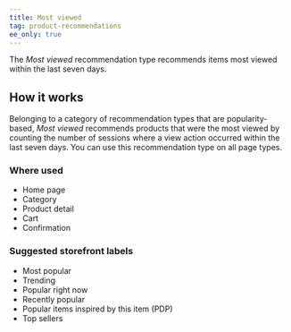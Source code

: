 ```yaml
---
title: Most viewed
tag: product-recommendations
ee_only: true
---
```


The _Most viewed_ recommendation type recommends items most viewed within the last seven days.

## How it works

Belonging to a category of recommendation types that are popularity-based, _Most viewed_ recommends products that were the most viewed by counting the number of sessions where a view action occurred within the last seven days. You can use this recommendation type on all page types.

### Where used

- Home page
- Category
- Product detail
- Cart
- Confirmation

### Suggested storefront labels

- Most popular
- Trending
- Popular right now
- Recently popular
- Popular items inspired by this item (PDP)
- Top sellers

